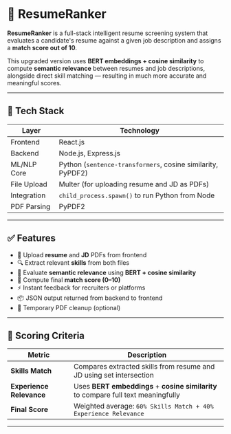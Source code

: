 # 🚀 ResumeRanker

**ResumeRanker** is a full-stack intelligent resume screening system that evaluates a candidate's resume against a given job description and assigns a **match score out of 10**.

This upgraded version uses **BERT embeddings + cosine similarity** to compute **semantic relevance** between resumes and job descriptions, alongside direct skill matching — resulting in much more accurate and meaningful scores.

---

## 🔧 Tech Stack

| Layer        | Technology                                                  |
|--------------|-------------------------------------------------------------|
| Frontend     | React.js                                                    |
| Backend      | Node.js, Express.js                                         |
| ML/NLP Core  | Python (`sentence-transformers`, cosine similarity, PyPDF2) |
| File Upload  | Multer (for uploading resume and JD as PDFs)                |
| Integration  | `child_process.spawn()` to run Python from Node             |
| PDF Parsing  | PyPDF2                                                      |

---

## ✅ Features

- 📄 Upload **resume** and **JD** PDFs from frontend
- 🔍 Extract relevant **skills** from both files
- 🧠 Evaluate **semantic relevance** using **BERT + cosine similarity**
- 🎯 Compute final **match score (0–10)**
- ⚡ Instant feedback for recruiters or platforms
- 📦 JSON output returned from backend to frontend
- 🧼 Temporary PDF cleanup (optional)

---

## 🧠 Scoring Criteria

| Metric                  | Description                                                                              |
|-------------------------|------------------------------------------------------------------------------------------|
| **Skills Match**         | Compares extracted skills from resume and JD using set intersection                     |
| **Experience Relevance** | Uses **BERT embeddings** + **cosine similarity** to compare full text meaningfully       |
| **Final Score**          | Weighted average: `60% Skills Match + 40% Experience Relevance`                         |

---

